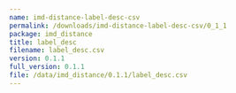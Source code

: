 ```yaml
---
name: imd-distance-label-desc-csv
permalink: /downloads/imd-distance-label-desc-csv/0_1_1
package: imd_distance
title: label_desc
filename: label_desc.csv
version: 0.1.1
full_version: 0.1.1
file: /data/imd_distance/0.1.1/label_desc.csv
---
```

